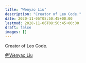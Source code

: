 ```yaml
---
title: "Wenyao Liu"
description: "Creator of Leo Code."
date: 2020-11-06T08:50:45+00:00
lastmod: 2020-11-06T08:50:45+00:00
draft: false
images: []
---
```


Creator of Leo Code.

[@Wenyao Liu](https://twitter.com/wenyaoLiu)
